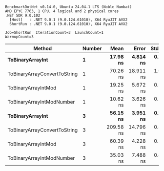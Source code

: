 ```

BenchmarkDotNet v0.14.0, Ubuntu 24.04.1 LTS (Noble Numbat)
AMD EPYC 7763, 1 CPU, 4 logical and 2 physical cores
.NET SDK 9.0.102
  [Host]   : .NET 9.0.1 (9.0.124.61010), X64 RyuJIT AVX2
  ShortRun : .NET 9.0.1 (9.0.124.61010), X64 RyuJIT AVX2

Job=ShortRun  IterationCount=3  LaunchCount=1  
WarmupCount=3  

```
| Method                       | Number | Mean      | Error     | StdDev   | Min       | Max       | Gen0   | Allocated |
|----------------------------- |------- |----------:|----------:|---------:|----------:|----------:|-------:|----------:|
| **ToBinaryArrayInt**             | **1**      |  **17.98 ns** |  **4.814 ns** | **0.264 ns** |  **17.67 ns** |  **18.16 ns** | **0.0019** |      **32 B** |
| ToBinaryArrayConvertToString | 1      |  70.26 ns | 18.911 ns | 1.037 ns |  69.40 ns |  71.41 ns | 0.0057 |      96 B |
| ToBinaryArrayIntMod          | 1      |  19.25 ns |  5.672 ns | 0.311 ns |  18.93 ns |  19.56 ns | 0.0019 |      32 B |
| ToBinaryArrayIntModNumber    | 1      |  10.62 ns |  3.626 ns | 0.199 ns |  10.43 ns |  10.83 ns | 0.0019 |      32 B |
| **ToBinaryArrayInt**             | **3**      |  **56.15 ns** |  **3.951 ns** | **0.217 ns** |  **55.96 ns** |  **56.39 ns** | **0.0057** |      **96 B** |
| ToBinaryArrayConvertToString | 3      | 209.58 ns | 14.796 ns | 0.811 ns | 209.07 ns | 210.51 ns | 0.0176 |     296 B |
| ToBinaryArrayIntMod          | 3      |  60.39 ns |  4.228 ns | 0.232 ns |  60.15 ns |  60.61 ns | 0.0057 |      96 B |
| ToBinaryArrayIntModNumber    | 3      |  35.03 ns |  7.488 ns | 0.410 ns |  34.62 ns |  35.44 ns | 0.0057 |      96 B |
